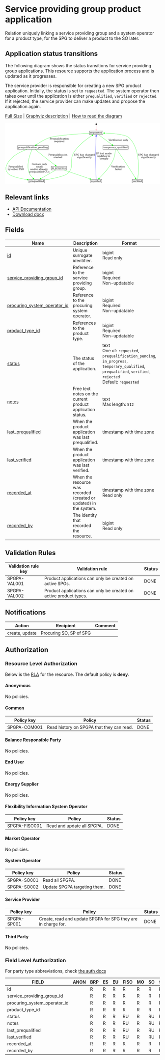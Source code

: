 # Service providing group product application

Relation uniquely linking a service providing group and a system operator for a
product type, for the SPG to deliver a product to the SO later.

## Application status transitions

The following diagram shows the status transitions for service providing group
applications. This resource supports the application process and is updated as
it progresses.

The service provider is responsible for creating a new SPG product application.
Initially, the status is set to `requested`. The system operator then takes over
until the application is either `prequalified`, `verified` or `rejected`. If it
rejected, the service provider can make updates and propose the application
again.

[Full Size](../diagrams/service_providing_group_product_application_status.png)
|
[Graphviz description](../diagrams/service_providing_group_product_application_status.plantuml)
|
[How to read the diagram](./index.md#status-and-transitions)

![Service provider product application status transitions](../diagrams/service_providing_group_product_application_status.png)

## Relevant links

* [API Documentation](/api/v0/#/operations/list_service_providing_group_product_application)
* [Download docx](/docs/download/service_providing_group_product_application.docx)

## Fields

| Name                                                                                                                     | Description                                                        | Format                                                                                                                                                          | Reference                                                         |
|--------------------------------------------------------------------------------------------------------------------------|--------------------------------------------------------------------|-----------------------------------------------------------------------------------------------------------------------------------------------------------------|-------------------------------------------------------------------|
| <a name="field-id" href="#field-id">id</a>                                                                               | Unique surrogate identifier.                                       | bigint<br/>Read only                                                                                                                                            |                                                                   |
| <a name="field-service_providing_group_id" href="#field-service_providing_group_id">service_providing_group_id</a>       | Reference to the service providing group.                          | bigint<br/>Required<br/>Non-updatable                                                                                                                           | [service_providing_group.id](service_providing_group.md#field-id) |
| <a name="field-procuring_system_operator_id" href="#field-procuring_system_operator_id">procuring_system_operator_id</a> | Reference to the procuring system operator.                        | bigint<br/>Required<br/>Non-updatable                                                                                                                           | [party.id](party.md#field-id)                                     |
| <a name="field-product_type_id" href="#field-product_type_id">product_type_id</a>                                        | References to the product type.                                    | bigint<br/>Required<br/>Non-updatable                                                                                                                           | [product_type.id](product_type.md#field-id)                       |
| <a name="field-status" href="#field-status">status</a>                                                                   | The status of the application.                                     | text<br/>One of: `requested`, `prequalification_pending`, `in_progress`, `temporary_qualified`, `prequalified`, `verified`, `rejected`<br/>Default: `requested` |                                                                   |
| <a name="field-notes" href="#field-notes">notes</a>                                                                      | Free text notes on the current product application status.         | text<br/>Max length: `512`                                                                                                                                      |                                                                   |
| <a name="field-last_prequalified" href="#field-last_prequalified">last_prequalified</a>                                  | When the product application was last prequalified.                | timestamp with time zone                                                                                                                                        |                                                                   |
| <a name="field-last_verified" href="#field-last_verified">last_verified</a>                                              | When the product application was last verified.                    | timestamp with time zone                                                                                                                                        |                                                                   |
| <a name="field-recorded_at" href="#field-recorded_at">recorded_at</a>                                                    | When the resource was recorded (created or updated) in the system. | timestamp with time zone<br/>Read only                                                                                                                          |                                                                   |
| <a name="field-recorded_by" href="#field-recorded_by">recorded_by</a>                                                    | The identity that recorded the resource.                           | bigint<br/>Read only                                                                                                                                            |                                                                   |

## Validation Rules

| Validation rule key | Validation rule                                                   | Status |
|---------------------|-------------------------------------------------------------------|--------|
| SPGPA-VAL001        | Product applications can only be created on active SPGs.          | DONE   |
| SPGPA-VAL002        | Product applications can only be created on active product types. | DONE   |

## Notifications

| Action         | Recipient               | Comment |
|----------------|-------------------------|---------|
| create, update | Procuring SO, SP of SPG |         |

## Authorization

### Resource Level Authorization

Below is the [RLA](../auth.md#resource-level-authorization-rla) for the
resource. The default policy is **deny**.

#### Anonymous

No policies.

#### Common

| Policy key   | Policy                                    | Status |
|--------------|-------------------------------------------|--------|
| SPGPA-COM001 | Read history on SPGPA that they can read. | DONE   |

#### Balance Responsible Party

No policies.

#### End User

No policies.

#### Energy Supplier

No policies.

#### Flexibility Information System Operator

| Policy key    | Policy                     | Status |
|---------------|----------------------------|--------|
| SPGPA-FISO001 | Read and update all SPGPA. | DONE   |

#### Market Operator

No policies.

#### System Operator

| Policy key  | Policy                       | Status |
|-------------|------------------------------|--------|
| SPGPA-SO001 | Read all SPGPA.              | DONE   |
| SPGPA-SO002 | Update SPGPA targeting them. | DONE   |

#### Service Provider

| Policy key  | Policy                                                        | Status |
|-------------|---------------------------------------------------------------|--------|
| SPGPA-SP001 | Create, read and update SPGPA for SPG they are in charge for. | DONE   |

#### Third Party

No policies.

### Field Level Authorization

For party type abbreviations, check [the auth docs](../auth.md#party)

| FIELD                        | ANON | BRP | ES | EU | FISO | MO | SO | SP | TP |
|------------------------------|------|-----|----|----|------|----|----|----|----|
| id                           |      | R   | R  | R  | R    | R  | R  | R  | R  |
| service_providing_group_id   |      | R   | R  | R  | R    | R  | R  | RC | R  |
| procuring_system_operator_id |      | R   | R  | R  | R    | R  | R  | RC | R  |
| product_type_id              |      | R   | R  | R  | R    | R  | R  | RC | R  |
| status                       |      | R   | R  | R  | RU   | R  | RU | RU | R  |
| notes                        |      | R   | R  | R  | RU   | R  | RU | R  | R  |
| last_prequalified            |      | R   | R  | R  | RU   | R  | RU | R  | R  |
| last_verified                |      | R   | R  | R  | RU   | R  | RU | R  | R  |
| recorded_at                  |      | R   | R  | R  | R    | R  | R  | R  | R  |
| recorded_by                  |      | R   | R  | R  | R    | R  | R  | R  | R  |
